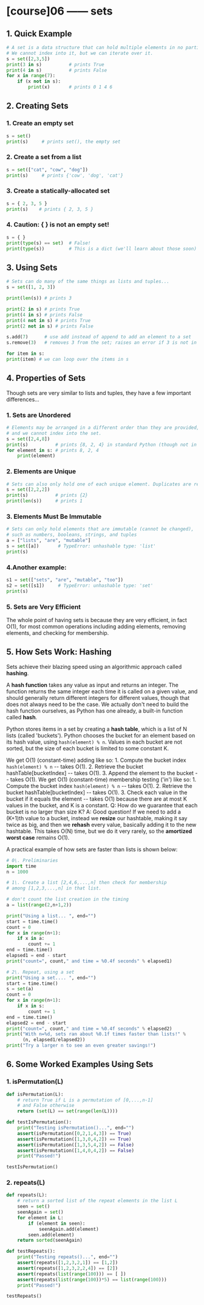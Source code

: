 # \[course\]06 —— sets

## 1. **Quick Example**

```python
# A set is a data structure that can hold multiple elements in no particular order
# We cannot index into it, but we can iterate over it.
s = set([2,3,5])
print(3 in s)          # prints True
print(4 in s)          # prints False
for x in range(7):
    if (x not in s):
        print(x)       # prints 0 1 4 6
```

## 2. **Creating Sets**

### 1. **Create an empty set**

```python
s = set()
print(s)     # prints set(), the empty set
```

### 2. **Create a set from a list**

```python
s = set(["cat", "cow", "dog"])
print(s)     # prints {'cow', 'dog', 'cat'}
```

### 3. **Create a statically-allocated set**

```python
s = { 2, 3, 5 }
print(s)    # prints { 2, 3, 5 }
```

### 4. **Caution: { } is not an empty set!**

```python
s = { }
print(type(s) == set)  # False!
print(type(s))         # This is a dict (we'll learn about those soon)
```

## 3. **Using Sets**

```python
# Sets can do many of the same things as lists and tuples...
s = set([1, 2, 3])

print(len(s)) # prints 3

print(2 in s) # prints True
print(4 in s) # prints False
print(4 not in s) # prints True
print(2 not in s) # prints False

s.add(7)      # use add instead of append to add an element to a set
s.remove(3)   # removes 3 from the set; raises an error if 3 is not in s

for item in s:
print(item) # we can loop over the items in s
```

## 4. **Properties of Sets**

Though sets are very similar to lists and tuples, they have a few important differences...

### 1. **Sets are Unordered**

```python
# Elements may be arranged in a different order than they are provided,
# and we cannot index into the set.
s = set([2,4,8])
print(s)          # prints {8, 2, 4} in standard Python (though not in brython)
for element in s: # prints 8, 2, 4
    print(element)
```

### 2. **Elements are Unique**

```python
# Sets can also only hold one of each unique element. Duplicates are removed.
s = set([2,2,2])
print(s)          # prints {2}
print(len(s))     # prints 1
```

### 3. **Elements Must Be Immutable**

```python
# Sets can only hold elements that are immutable (cannot be changed),
# such as numbers, booleans, strings, and tuples
a = ["lists", "are", "mutable"]
s = set([a])       # TypeError: unhashable type: 'list'
print(s)
```

### 4.**Another example:**

```python
s1 = set(["sets", "are", "mutable", "too"])
s2 = set([s1])     # TypeError: unhashable type: 'set'
print(s)
```

### 5. **Sets are Very Efficient**

The whole point of having sets is because they are very efficient, in fact O\(1\), for most common operations including adding elements, removing elements, and checking for membership.

## 5. **How Sets Work: Hashing**

Sets achieve their blazing speed using an algorithmic approach called **hashing**.

A **hash function** takes any value as input and returns an integer. The function returns the same integer each time it is called on a given value, and should generally return different integers for different values, though that does not always need to be the case. We actually don't need to build the hash function ourselves, as Python has one already, a built-in function called **hash**.

Python stores items in a set by creating a **hash table**, which is a list of N lists \(called 'buckets'\). Python chooses the bucket for an element based on its hash value, using `hash(element) % n`. Values in each bucket are not sorted, but the size of each bucket is limited to some constant K.

We get O\(1\) \(constant-time\) adding like so: 1. Compute the bucket index `hash(element) % n` -- takes O\(1\). 2. Retrieve the bucket hashTable\[bucketIndex\] -- takes O\(1\). 3. Append the element to the bucket -- takes O\(1\). We get O\(1\) \(constant-time\) membership testing \('in'\) like so: 1. Compute the bucket index `hash(element) % n` -- takes O\(1\). 2. Retrieve the bucket hashTable\[bucketIndex\] -- takes O\(1\). 3. Check each value in the bucket if it equals the element -- takes O\(1\) because there are at most K values in the bucket, and K is a constant. Q: How do we guarantee that each bucket is no larger than size K? A: Good question! If we need to add a \(K+1\)th value to a bucket, instead we **resize** our hashtable, making it say twice as big, and then we **rehash** every value, basically adding it to the new hashtable. This takes O\(N\) time, but we do it very rarely, so the **amortized worst case** remains O\(1\).

A practical example of how sets are faster than lists is shown below:

```python
# 0\. Preliminaries
import time
n = 1000

# 1\. Create a list [2,4,6,...,n] then check for membership
# among [1,2,3,...,n] in that list.

# don't count the list creation in the timing
a = list(range(2,n+1,2))

print("Using a list... ", end="")
start = time.time()
count = 0
for x in range(n+1):
    if x in a:
        count += 1
end = time.time()
elapsed1 = end - start
print("count=", count," and time = %0.4f seconds" % elapsed1)

# 2\. Repeat, using a set
print("Using a set.... ", end="")
start = time.time()
s = set(a)
count = 0
for x in range(n+1):
    if x in s:
        count += 1
end = time.time()
elapsed2 = end - start
print("count=", count," and time = %0.4f seconds" % elapsed2)
print("With n=%d, sets ran about %0.1f times faster than lists!" %
      (n, elapsed1/elapsed2))
print("Try a larger n to see an even greater savings!")
```

## 6. **Some Worked Examples Using Sets**

### 1. **isPermutation\(L\)**

```python
def isPermutation(L):
    # return True if L is a permutation of [0,...,n-1]
    # and False otherwise
    return (set(L) == set(range(len(L))))

def testIsPermutation():
    print("Testing isPermutation()...", end="")
    assert(isPermutation([0,2,1,4,3]) == True)
    assert(isPermutation([1,3,0,4,2]) == True)
    assert(isPermutation([1,3,5,4,2]) == False)
    assert(isPermutation([1,4,0,4,2]) == False)
    print("Passed!")

testIsPermutation()
```

### 2. **repeats\(L\)**

```python
def repeats(L):
    # return a sorted list of the repeat elements in the list L
    seen = set()
    seenAgain = set()
    for element in L:
        if (element in seen):
            seenAgain.add(element)
        seen.add(element)
    return sorted(seenAgain)

def testRepeats():
    print("Testing repeats()...", end="")
    assert(repeats([1,2,3,2,1]) == [1,2])
    assert(repeats([1,2,3,2,2,4]) == [2])
    assert(repeats(list(range(100))) == [ ])
    assert(repeats(list(range(100))*5) == list(range(100)))
    print("Passed!")

testRepeats()
```

